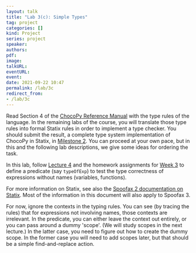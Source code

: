 ```yaml
---
layout: talk
title: "Lab 3(c): Simple Types"
tag: project
categories: []
kind: Project
series: project
speaker:
authors:
pdf:
image:
talkURL:
eventURL:
event:
date: 2021-09-22 10:47
permalink: /lab/3c
redirect_from:
- /lab/3c
---
```


Read Section 4 of the [ChocoPy Reference Manual](/labl/0a) with the type rules of the language.
In the remaining labs of the course, you will translate those type rules into formal Statix rules in order to implement a type checker.
You should submit the result, a complete type system implementation of ChocoPy in Statix, in [Milestone 2]({{site.baseurl}}/milestone/2).
You can proceed at your own pace, but in this and the following lab descriptions, we give some ideas for ordering the task.

In this lab, follow [Lecture 4]({{site.baseurl}}/lecture/4) and the homework assignments for [Week 3]({{site.baseurl}}/homework/1-3) to define a predicate (say `typeOfExp`) to test the type correctness of expressions without names (variables, functions).

For more information on Statix, see also the [Spoofax 2 documentation on Statix](https://www.spoofax.dev/references/statix/). Most of the information in this document will also apply to Spoofax 3.

For now, ignore the contexts in the typing rules. You can see (by tracing the rules) that for expressions not involving names, those contexts are irrelevant. In the predicate, you can either leave the context out entirely, or you can pass around a dummy 'scope'. (We will study scopes in the next lecture.)
In the latter case, you need to figure out how to create the dummy scope. In the former case you will need to add scopes later, but that should be a simple find-and-replace action.
